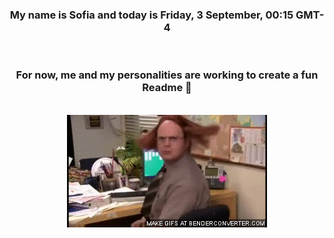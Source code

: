 


<div align="center">
<h3 >My name is Sofia and today is Friday, 3 September, 00:15 GMT-4</h3><br>
<h3 >For now, me and my personalities are working to create a fun Readme 👋
</h3><br>
<img src='img/dwight.gif' alt='working...'/>
</div>
